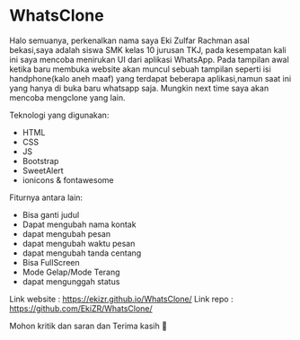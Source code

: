 # WhatsClone
Halo semuanya, perkenalkan nama saya Eki Zulfar Rachman asal bekasi,saya adalah siswa SMK kelas 10 jurusan TKJ, pada kesempatan kali ini saya mencoba menirukan UI dari aplikasi WhatsApp. Pada tampilan awal ketika baru membuka website akan muncul sebuah tampilan seperti isi handphone(kalo aneh maaf) yang terdapat beberapa aplikasi,namun saat ini yang hanya di buka baru whatsapp saja. Mungkin next time saya akan mencoba mengclone yang lain.

Teknologi yang digunakan: 
- HTML
- CSS
- JS
- Bootstrap
- SweetAlert
- ionicons & fontawesome

Fiturnya antara lain:
- Bisa ganti judul
- Dapat mengubah nama kontak
- dapat mengubah pesan
- dapat mengubah waktu pesan
- dapat mengubah tanda centang
- Bisa FullScreen
- Mode Gelap/Mode Terang
- dapat mengunggah status

Link website : https://ekizr.github.io/WhatsClone/                                                                                                                    Link repo : https://github.com/EkiZR/WhatsClone/

Mohon kritik dan saran dan Terima kasih 🙏
